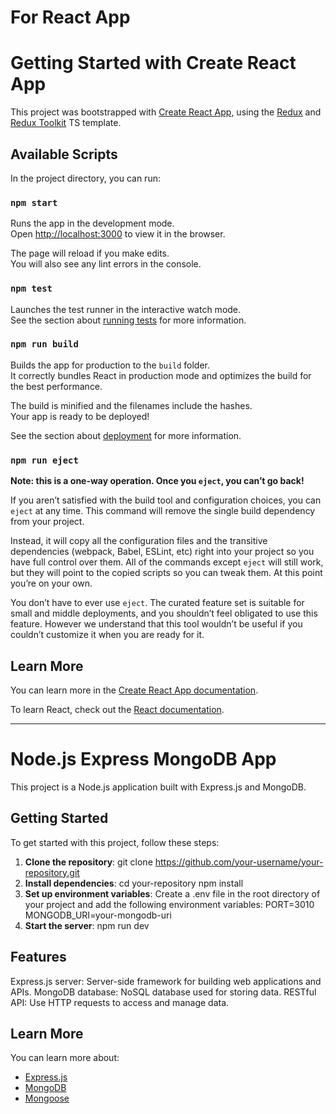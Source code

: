 # For React App
# Getting Started with Create React App

This project was bootstrapped with [Create React App](https://github.com/facebook/create-react-app), using the [Redux](https://redux.js.org/) and [Redux Toolkit](https://redux-toolkit.js.org/) TS template.

## Available Scripts

In the project directory, you can run:

### `npm start`

Runs the app in the development mode.\
Open [http://localhost:3000](http://localhost:3000) to view it in the browser.

The page will reload if you make edits.\
You will also see any lint errors in the console.

### `npm test`

Launches the test runner in the interactive watch mode.\
See the section about [running tests](https://facebook.github.io/create-react-app/docs/running-tests) for more information.

### `npm run build`

Builds the app for production to the `build` folder.\
It correctly bundles React in production mode and optimizes the build for the best performance.

The build is minified and the filenames include the hashes.\
Your app is ready to be deployed!

See the section about [deployment](https://facebook.github.io/create-react-app/docs/deployment) for more information.

### `npm run eject`

**Note: this is a one-way operation. Once you `eject`, you can’t go back!**

If you aren’t satisfied with the build tool and configuration choices, you can `eject` at any time. This command will remove the single build dependency from your project.

Instead, it will copy all the configuration files and the transitive dependencies (webpack, Babel, ESLint, etc) right into your project so you have full control over them. All of the commands except `eject` will still work, but they will point to the copied scripts so you can tweak them. At this point you’re on your own.

You don’t have to ever use `eject`. The curated feature set is suitable for small and middle deployments, and you shouldn’t feel obligated to use this feature. However we understand that this tool wouldn’t be useful if you couldn’t customize it when you are ready for it.

## Learn More

You can learn more in the [Create React App documentation](https://facebook.github.io/create-react-app/docs/getting-started).

To learn React, check out the [React documentation](https://reactjs.org/).




----------------

# Node.js Express MongoDB App

This project is a Node.js application built with Express.js and MongoDB.

## Getting Started

To get started with this project, follow these steps:

1. **Clone the repository**: 
   git clone https://github.com/your-username/your-repository.git
2. **Install dependencies**:
   cd your-repository
   npm install
3. **Set up environment variables**:
   Create a .env file in the root directory of your project and add the following environment variables:
   PORT=3010
   MONGODB_URI=your-mongodb-uri
4. **Start the server**:
   npm run dev


## Features

  Express.js server: Server-side framework for building web applications and APIs.
  MongoDB database: NoSQL database used for storing data.
  RESTful API: Use HTTP requests to access and manage data.

## Learn More

You can learn more about:
- [Express.js](https://expressjs.com/)
- [MongoDB](https://www.mongodb.com/)
- [Mongoose](https://mongoosejs.com/)
